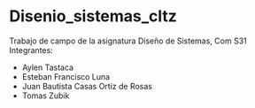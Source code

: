 # Disenio_sistemas_cltz
Trabajo de campo de la asignatura Diseño de Sistemas, Com S31
Integrantes:  
- Aylen Tastaca  
- Esteban Francisco Luna  
- Juan Bautista Casas Ortiz de Rosas  
- Tomas Zubik
